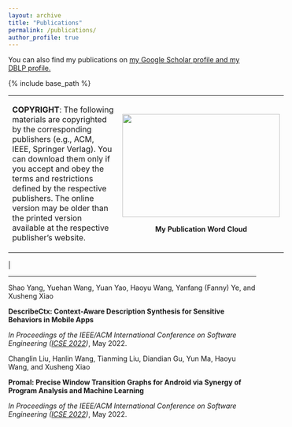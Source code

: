 ```yaml
---
layout: archive
title: "Publications"
permalink: /publications/
author_profile: true
---
```



You can also find my publications on <u><a href="{{author.googlescholar}}">my Google Scholar profile</a> and <a href="{{author.dblp}}">my DBLP profile</a>.</u>


{% include base_path %}

<table border="0" cellpadding="1" cellspacing="1" style="width:560px">
<tbody>
<tr>
<td>
<p><strong>COPYRIGHT</strong>: The following materials are copyrighted by the corresponding publishers (e.g., ACM, IEEE, Springer Verlag). You can download them only if you accept and obey the terms and restrictions defined by the respective publishers. The online version may be older than the printed version available at the respective publisher&rsquo;s website.</p>
</td>
<td style="width:237px;text-align:center">
<p class="rtecenter"><img alt="" src="https://xusheng-xiao.github.io/images/wordcloud.png" style="height:209px; width:320px" /></p>
<p class="rtecenter"><span style="font-size:14px"><strong>My Publication Word Cloud</strong></span></p>
</td>
</tr>
</tbody>
</table>
                                                              |
<hr/>


Shao Yang, Yuehan Wang, Yuan Yao, Haoyu Wang, Yanfang (Fanny) Ye, and Xusheng Xiao

**DescribeCtx: Context-Aware Description Synthesis for Sensitive Behaviors in Mobile Apps**

<i>In Proceedings of the IEEE/ACM International Conference on Software Engineering ([ICSE 2022](https://conf.researchr.org/home/icse-2022))</i>, May 2022. 

Changlin Liu, Hanlin Wang, Tianming Liu, Diandian Gu, Yun Ma, Haoyu Wang, and Xusheng Xiao

**Promal: Precise Window Transition Graphs for Android via Synergy of Program Analysis and Machine Learning**

<i>In Proceedings of the IEEE/ACM International Conference on Software Engineering ([ICSE 2022](https://conf.researchr.org/home/icse-2022))</i>, May 2022. 

